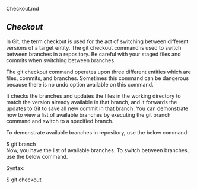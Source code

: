 Checkout.md
## *Checkout*
In Git, the term checkout is used for the act of switching between different versions of a target entity. The git checkout command is used to switch between branches in a repository. Be careful with your staged files and commits when switching between branches.

The git checkout command operates upon three different entities which are files, commits, and branches. Sometimes this command can be dangerous because there is no undo option available on this command.

It checks the branches and updates the files in the working directory to match the version already available in that branch, and it forwards the updates to Git to save all new commit in that branch.
You can demonstrate how to view a list of available branches by executing the git branch command and switch to a specified branch.

To demonstrate available branches in repository, use the below command:

 $ git branch  
Now, you have the list of available branches. To switch between branches, use the below command.

Syntax:

 $ git checkout <branchname> 